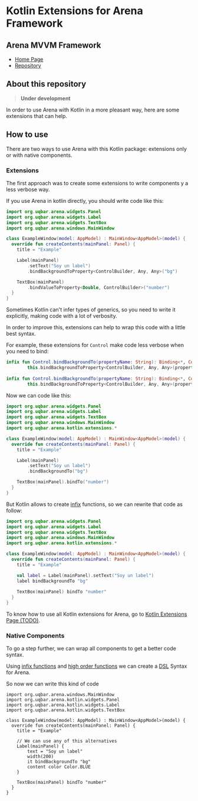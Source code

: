 # Kotlin Extensions for Arena Framework


## Arena MVVM Framework

* [Home Page](http://arena.uqbar-project.org)
* [Repository](https://github.com/uqbar-project/arena)

## About this repository

> **Under development** 

In order to use Arena with Kotlin in a more pleasant way,
here are some extensions that can help.

## How to use

There are two ways to use Arena with this Kotlin package: extensions only or with native components.

### Extensions

The first approach was to create some extensions to write components y a less verbose way.

If you use Arena in kotlin directly, you should write code like this:

```kt
import org.uqbar.arena.widgets.Panel
import org.uqbar.arena.widgets.Label
import org.uqbar.arena.widgets.TextBox
import org.uqbar.arena.windows.MainWindow

class ExampleWindow(model: AppModel) : MainWindow<AppModel>(model) {
  override fun createContents(mainPanel: Panel) {
    title = "Example" 

    Label(mainPanel)
        .setText("Soy un label")
        .bindBackgroundToProperty<ControlBuilder, Any, Any>("bg")

    TextBox(mainPanel)
        .bindValueToProperty<Double, ControlBuilder>("number")
  }
}
```

Sometimes Kotlin can't infer types of generics, so you need to write it explicitly,
making code with a lot of verbosity.

In order to improve this, extensions can help to wrap this code with a little best syntax.

For example, these extensions for `Control` make code less verbose when you need to bind:

```kt
infix fun Control.bindBackgroundTo(propertyName: String): Binding<*, Control, ControlBuilder> =
        this.bindBackgroundToProperty<ControlBuilder, Any, Any>(propertyName)
        
infix fun Control.bindBackgroundTo(propertyName: String): Binding<*, Control, ControlBuilder> =
        this.bindBackgroundToProperty<ControlBuilder, Any, Any>(propertyName)
```

Now we can code like this: 

```kt
import org.uqbar.arena.widgets.Panel
import org.uqbar.arena.widgets.Label
import org.uqbar.arena.widgets.TextBox
import org.uqbar.arena.windows.MainWindow
import org.uqbar.arena.kotlin.extensions.*

class ExampleWindow(model: AppModel) : MainWindow<AppModel>(model) {
  override fun createContents(mainPanel: Panel) {
    title = "Example" 

    Label(mainPanel)
        .setText("Soy un label")
        .bindBackgroundTo("bg")

    TextBox(mainPanel).bindTo("number")
  }
}
```

But Kotlin allows to create
[infix](https://kotlinlang.org/docs/reference/functions.html#infix-notation)
functions, so we can rewrite that code as follow:

```kt
import org.uqbar.arena.widgets.Panel
import org.uqbar.arena.widgets.Label
import org.uqbar.arena.widgets.TextBox
import org.uqbar.arena.windows.MainWindow
import org.uqbar.arena.kotlin.extensions.*

class ExampleWindow(model: AppModel) : MainWindow<AppModel>(model) {
  override fun createContents(mainPanel: Panel) {
    title = "Example" 

    val label = Label(mainPanel).setText("Soy un label")
    label bindBackgroundTo "bg"
    
    TextBox(mainPanel) bindTo "number"
  }
}
```

To know how to use all Kotlin extensions for Arena, go to [Kotlin Extensions Page (TODO)](#).

### Native Components

To go a step further, we can wrap all components to get a better code syntax.

Using [infix functions](https://kotlinlang.org/docs/reference/functions.html#infix-notation)
and
[high order functions](https://kotlinlang.org/docs/reference/lambdas.html)
we can create a [DSL](https://en.wikipedia.org/wiki/Domain-specific_language)
Syntax for Arena.

So now we can write this kind of code

```
import org.uqbar.arena.windows.MainWindow
import org.uqbar.arena.kotlin.widgets.Panel
import org.uqbar.arena.kotlin.widgets.Label
import org.uqbar.arena.kotlin.widgets.TextBox

class ExampleWindow(model: AppModel) : MainWindow<AppModel>(model) {
  override fun createContents(mainPanel: Panel) {
    title = "Example" 

    // We can use any of this alternatives
    Label(mainPanel) {
        text = "Soy un label"
        width(200)
        it bindBackgroundTo "bg"
        content color Color.BLUE
    }
    
    TextBox(mainPanel) bindTo "number"
  }
}
```
